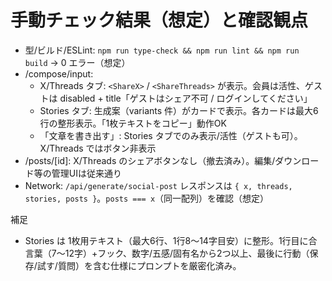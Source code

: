# 手動チェック結果（想定）と確認観点

- 型/ビルド/ESLint: `npm run type-check && npm run lint && npm run build` → 0 エラー（想定）
- /compose/input:
  - X/Threads タブ: `<ShareX>` / `<ShareThreads>` が表示。会員は活性、ゲストは disabled + title「ゲストはシェア不可 / ログインしてください」
  - Stories タブ: 生成案（variants 件）がカードで表示。各カードは最大6行の整形表示。「1枚テキストをコピー」動作OK
  - 「文章を書き出す」: Stories タブでのみ表示/活性（ゲストも可）。X/Threads ではボタン非表示
- /posts/[id]: X/Threads のシェアボタンなし（撤去済み）。編集/ダウンロード等の管理UIは従来通り
- Network: `/api/generate/social-post` レスポンスは `{ x, threads, stories, posts }`。`posts === x`（同一配列）を確認（想定）

補足
- Stories は 1枚用テキスト（最大6行、1行8〜14字目安）に整形。1行目に合言葉（7〜12字）+フック、数字/五感/固有名から2つ以上、最後に行動（保存/試す/質問）を含む仕様にプロンプトを厳密化済み。
